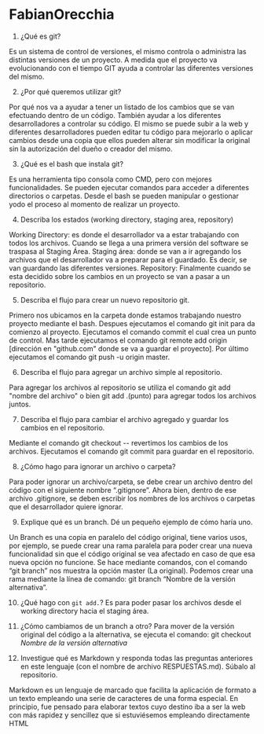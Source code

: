 # FabianOrecchia

1.	¿Qué es git?

Es un sistema de control de versiones, el mismo controla o administra las distintas versiones de un proyecto. A medida que el proyecto va evolucionando con el tiempo GIT ayuda a controlar las diferentes versiones del mismo.

 
2. ¿Por qué queremos utilizar git?

Por qué nos va a ayudar a tener un listado de los cambios que se van efectuando dentro de un código. También ayudar a los diferentes desarrolladores a controlar su código. 
El mismo se puede subir a la web y diferentes desarrolladores pueden editar tu código para mejorarlo o aplicar cambios desde una copia que ellos pueden alterar sin modificar la original sin la autorización del dueño o creador del mismo.

3. ¿Qué es el bash que instala git?

Es una herramienta tipo consola como CMD, pero con mejores funcionalidades. Se pueden ejecutar comandos para acceder a diferentes directorios o carpetas. 
Desde el bash se pueden manipular o gestionar yodo el proceso al momento de realizar un proyecto.

4. Describa los estados (working directory, staging area, repository)

Working Directory: es donde el desarrollador va a estar trabajando con todos los archivos. Cuando se llega a una primera versión del software se traspasa al Staging Área.
Staging área: donde se van a ir agregando los archivos que el desarrollador va a preparar para el guardado. Es decir, se van guardando las diferentes versiones.
Repository:  Finalmente cuando se esta decidido sobre los cambios en un proyecto se van a pasar a un repositorio.

5. Describa el flujo para crear un nuevo repositorio git.

Primero nos ubicamos en la carpeta donde estamos trabajando nuestro proyecto mediante el bash. Despues ejecutamos el comando git init para da comienzo al proyecto. Ejecutamos el comando commit el cual crea un punto de control. Mas tarde ejecutamos el comando git remote add origin [dirección en "github.com" donde se va a guardar el proyecto]. Por último ejecutamos el comando git push -u origin master.

6. Describa el flujo para agregar un archivo simple al repositorio.

Para agregar los archivos al repositorio se utiliza el comando git add "nombre del archivo" o bien git add .(punto) para agregar todos los archivos juntos.

7. Describa el flujo para cambiar el archivo agregado y guardar los cambios en el repositorio.

Mediante el comando git checkout -- revertimos los cambios de los archivos. Ejecutamos el comando git commit para guardar en el repositorio.

8. ¿Cómo hago para ignorar un archivo o carpeta?

Para poder ignorar un archivo/carpeta, se debe crear un archivo dentro del código con el siguiente nombre “.gitignore”.
Ahora bien, dentro de ese archivo .gitignore, se deben escribir los nombres de los archivos o carpetas que el desarrollador quiere ignorar. 



9. Explique qué es un branch. Dé un pequeño ejemplo de cómo haría uno.

Un Branch es una copia en paralelo del código original, tiene varios usos, por ejemplo, se puede crear una rama paralela para poder crear una nueva funcionalidad sin que el código original se vea afectado en caso de que esa nueva opción no funcione.
Se hace mediante comandos, con el comando “git branch” nos muestra la opción master (La original). Podemos crear una rama mediante la línea de comando: git branch “Nombre de la versión alternativa”.

10. ¿Qué hago con `git add.`?
Es para poder pasar los archivos desde el working directory hacia el staging área.

11. ¿Cómo cambiamos de un branch a otro?
Para mover de la versión original del código a la alternativa, se ejecuta el comando: git checkout *Nombre de la versión alternativa*

12. Investigue qué es Markdown y responda todas las preguntas anteriores en este lenguaje (con el nombre de archivo RESPUESTAS.md). Súbalo al repositorio.

Markdown es un lenguaje de marcado que facilita la aplicación de formato a un texto empleando una serie de caracteres de una forma especial. En principio, fue pensado para elaborar textos cuyo destino iba a ser la web con más rapidez y sencillez que si estuviésemos empleando directamente HTML
